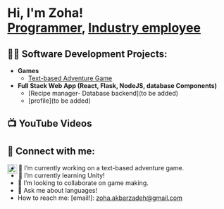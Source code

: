 <h1>Hi, I'm Zoha! <br/><a href="https://github.com/starrynight12">Programmer</a>, <a href="https://www.linkedin.com/in/zoha-akbarzadeh-4913b22a4">Industry employee</a> </h1>

<h2>👨‍💻 Software Development Projects:</h2>

- <b>Games</b>
  - [Text-based Adventure Game](https://github.com/users/starrynight12/projects/1)
- <b>Full Stack Web App (React, Flask, NodeJS, database Components)</b>
  - [Recipe manager- Database backend](to be added) 
  - [profile](to be added)
<!--  - [JWipe (Disk Wiping Utility)](https://github.com/joshmadakor1/Jwipe.PowerShell)
  - [Active Directory Bulk User Creation](https://github.com/joshmadakor1/AD_PS)
  - [FIM (File Integrity Monitor)](https://github.com/joshmadakor1/PowerShell-Integrity-FIM)
- <b>C# (.NET Desktop Applications)</b>
  -  (Encrypter)](https://github.com/joshmadakor1/EncrypterPOC)-->

<h2>📺 YouTube Videos</h2>

<!--- [How to get into Cybersecurity Starting From Zero](https://www.youtube.com/watch?v=a83ASGn_V_s)-->

<h2> 🤳 Connect with me:</h2>

<!--[<img align="left" alt="JoshMadakor | YouTube" width="22px" src="https://cdn.jsdelivr.net/npm/simple-icons@v3/icons/youtube.svg" />][youtube]-->

[<img align="left" alt="ZohaAkbarzadeh | LinkedIn" width="22px" src="https://cdn.jsdelivr.net/npm/simple-icons@v3/icons/linkedin.svg" />][linkedin]
<!--[<img align="left" alt="ZohaAkbarzadeh | Instagram" width="22px" src="https://cdn.jsdelivr.net/npm/simple-icons@v3/icons/instagram.svg" />][instagram]-->

[linkedin]: https://www.linkedin.com/in/zoha-akbarzadeh-4913b22a4 

- 🔭 I’m currently working on a text-based adventure game.
- 🌱 I’m currently learning Unity!
- 👯 I’m looking to collaborate on game making.
- 💬 Ask me about languages!
- How to reach me: [email!]: zoha.akbarzadeh@gmail.com
